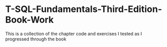 # T-SQL-Fundamentals-Third-Edition-Book-Work
This is a collection of the chapter code and exercises I tested as I progressed through the book
